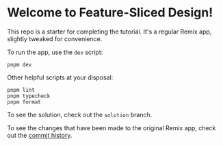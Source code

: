 # Welcome to Feature-Sliced Design!

This repo is a starter for completing the tutorial. It's a regular Remix app, slightly tweaked for convenience.

To run the app, use the `dev` script:

```
pnpm dev
```

Other helpful scripts at your disposal:

```
pnpm lint
pnpm typecheck
pnpm format
```

To see the solution, check out the `solution` branch.

To see the changes that have been made to the original Remix app, check out the [commit history](https://github.com/feature-sliced/tutorial-notes-app/commits).
